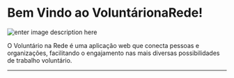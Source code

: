 Bem Vindo ao VoluntárionaRede!
=====================
![enter image description here][1]

O Voluntário na Rede é uma aplicação web que conecta pessoas e organizações, facilitando o engajamento nas mais diversas possibilidades de trabalho voluntário. 

----------


  [1]: https://dl.dropboxusercontent.com/u/25443479/VoluntarionaRede/images.jpg
